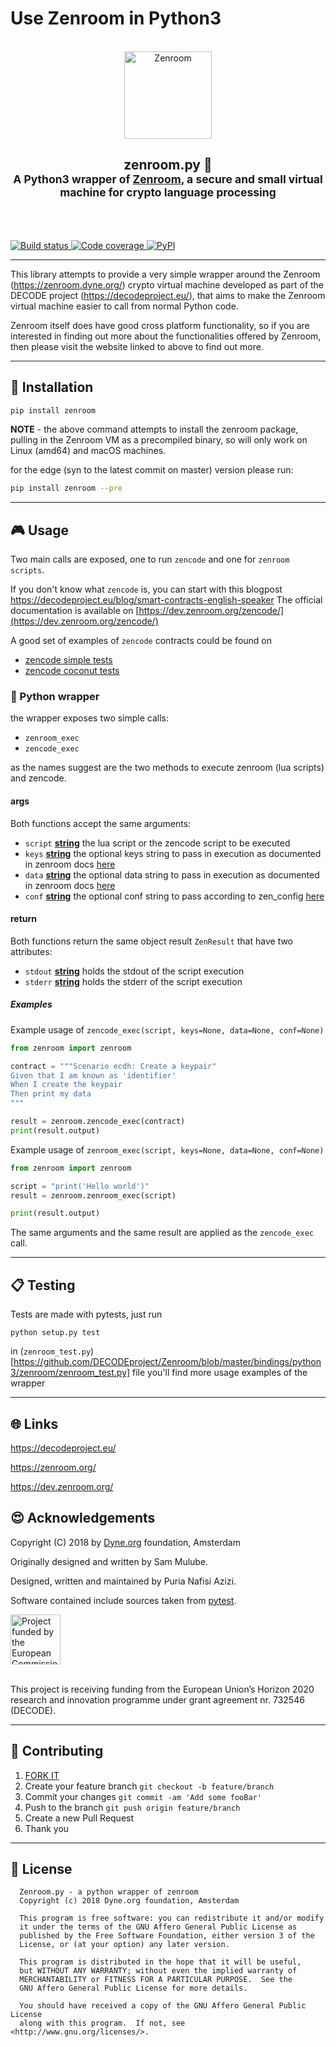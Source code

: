 # Use Zenroom in Python3
<p align="center">
  <br/>
  <a href="https://dev.zenroom.org/">
    <img src="https://dev.zenroom.org/_media/images/zenroom_logo.png" height="140" alt="Zenroom">
  </a>
  <h2 align="center">
    zenroom.py 🐍
    <br>
    <sub>A Python3 wrapper of <a href="https://zenroom.org">Zenroom</a>, a secure and small virtual machine for crypto language processing</sub> </h2>
  
<br><br>

  <a href="https://travis-ci.com/DECODEproject/zenroom-py">
    <img src="https://travis-ci.com/DECODEproject/zenroom-py.svg?branch=master" alt="Build status"/>
  </a>
  <a href="https://codecov.io/gh/DECODEproject/zenroom-py">
    <img src="https://codecov.io/gh/DECODEproject/zenroom-py/branch/master/graph/badge.svg" alt="Code coverage"/>
  </a>
  <a href="https://pypi.org/project/zenroom/">
    <img alt="PyPI" src="https://img.shields.io/pypi/v/zenroom.svg" alt="Latest release">
  </a>
</p>

<hr/>


This library attempts to provide a very simple wrapper around the Zenroom
(https://zenroom.dyne.org/) crypto virtual machine developed as part of the
DECODE project (https://decodeproject.eu/), that aims to make the Zenroom
virtual machine easier to call from normal Python code.

Zenroom itself does have good cross platform functionality, so if you are
interested in finding out more about the functionalities offered by Zenroom,
then please visit the website linked to above to find out more.


***
## 💾 Installation

```bash
pip install zenroom
```

**NOTE** - the above command attempts to install the zenroom package, pulling in
the Zenroom VM as a precompiled binary, so will only work on Linux (amd64) and macOS
machines.

for the edge (syn to the latest commit on master) version please run:
```bash
pip install zenroom --pre
```


***
## 🎮 Usage

Two main calls are exposed, one to run `zencode` and one for `zenroom scripts`.

If you don't know what `zencode` is, you can start with this blogpost
https://decodeproject.eu/blog/smart-contracts-english-speaker
The official documentation is available on [https://dev.zenroom.org/zencode/](https://dev.zenroom.org/zencode/)

A good set of examples of `zencode` contracts could be found on
* [zencode simple tests](https://github.com/DECODEproject/Zenroom/tree/master/test/zencode_simple)
* [zencode coconut tests](https://github.com/DECODEproject/Zenroom/tree/master/test/zencode_coconut)


### 🐍 Python wrapper

the wrapper exposes two simple calls:

* `zenroom_exec`
* `zencode_exec`

as the names suggest are the two methods to execute zenroom (lua scripts) and zencode.

#### args
Both functions accept the same arguments:

- `script` **[string](https://docs.python.org/3/library/stdtypes.html#text-sequence-type-str)** the lua script or
 the zencode script to be executed
- `keys` **[string](https://docs.python.org/3/library/stdtypes.html#text-sequence-type-str)** the optional keys
 string to pass in execution as documented in zenroom docs [here](https://dev.zenroom.org/wiki/how-to-exec/#keys-string)
- `data` **[string](https://docs.python.org/3/library/stdtypes.html#text-sequence-type-str)** the optional data
 string to pass in execution as documented in zenroom docs [here](https://dev.zenroom.org/wiki/how-to-exec/#data-string)
- `conf` **[string](https://docs.python.org/3/library/stdtypes.html#text-sequence-type-str)** the optional conf
 string to pass according to zen_config [here](https://github.com/DECODEproject/Zenroom/blob/master/src/zen_config.c#L99-L104)

#### return
Both functions return the same object result `ZenResult` that have two attributes:

- `stdout` **[string](https://docs.python.org/3/library/stdtypes.html#text-sequence-type-str)** holds the stdout of
 the script execution
- `stderr` **[string](https://docs.python.org/3/library/stdtypes.html#text-sequence-type-str)** holds the stderr of
 the script execution

##### Examples

Example usage of `zencode_exec(script, keys=None, data=None, conf=None)`


```python
from zenroom import zenroom

contract = """Scenario ecdh: Create a keypair"
Given that I am known as 'identifier'
When I create the keypair
Then print my data
"""

result = zenroom.zencode_exec(contract)
print(result.output)
```


Example usage of `zenroom_exec(script, keys=None, data=None, conf=None)`

```python
from zenroom import zenroom

script = "print('Hello world')"
result = zenroom.zenroom_exec(script)

print(result.output)
```

The same arguments and the same result are applied as the `zencode_exec` call.

***
## 📋 Testing

Tests are made with pytests, just run 

`python setup.py test`

in (`zenroom_test.py`)[https://github.com/DECODEproject/Zenroom/blob/master/bindings/python3/zenroom/zenroom_test.py] 
file you'll find more usage examples of the wrapper

***
## 🌐 Links

https://decodeproject.eu/

https://zenroom.org/

https://dev.zenroom.org/

## 😍 Acknowledgements

Copyright (C) 2018 by [Dyne.org](https://www.dyne.org) foundation, Amsterdam

Originally designed and written by Sam Mulube.

Designed, written and maintained by Puria Nafisi Azizi. 

Software contained include sources taken from [pytest](https://github.com/pytest-dev/pytest/).


<img src="https://dev.zenroom.org/img/ec_logo.png" alt="Project funded by the European Commission" height="80px"> 
<br><br>

This project is receiving funding from the European Union’s Horizon 2020 research and innovation programme under grant agreement nr. 732546 (DECODE).

***

## 👥 Contributing

1.  [FORK IT](https://github.com/DECODEproject/Zenroom/fork)
2.  Create your feature branch `git checkout -b feature/branch`
3.  Commit your changes `git commit -am 'Add some fooBar'`
4.  Push to the branch `git push origin feature/branch`
5.  Create a new Pull Request
6.  Thank you

***

## 💼 License

      Zenroom.py - a python wrapper of zenroom
      Copyright (c) 2018 Dyne.org foundation, Amsterdam

      This program is free software: you can redistribute it and/or modify
      it under the terms of the GNU Affero General Public License as
      published by the Free Software Foundation, either version 3 of the
      License, or (at your option) any later version.

      This program is distributed in the hope that it will be useful,
      but WITHOUT ANY WARRANTY; without even the implied warranty of
      MERCHANTABILITY or FITNESS FOR A PARTICULAR PURPOSE.  See the
      GNU Affero General Public License for more details.

      You should have received a copy of the GNU Affero General Public License
      along with this program.  If not, see <http://www.gnu.org/licenses/>.
